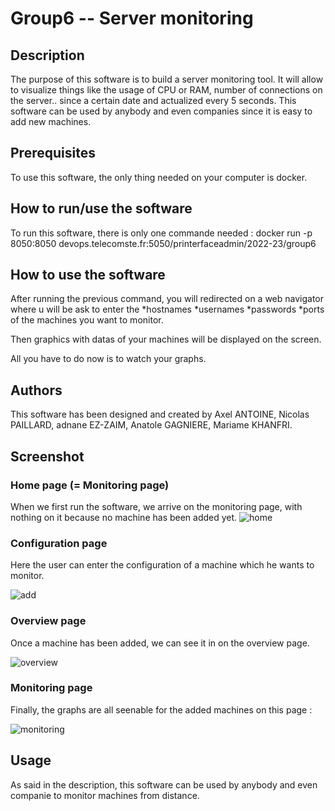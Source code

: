 # Group6 -- Server monitoring

## Description

The purpose of this software is to build a server monitoring tool. It will allow to visualize things like the usage of CPU or RAM, number of connections on the server.. since a certain date and actualized every 5 seconds. This software can be used by anybody and even companies since it is easy to add new machines.

## Prerequisites

To use this software, the only thing needed on your computer is docker.

## How to run/use the software

To run this software, there is only one commande needed :
docker run -p 8050:8050 devops.telecomste.fr:5050/printerfaceadmin/2022-23/group6

## How to use the software

After running the previous command, you will redirected on a web navigator where u will be ask to enter the
*hostnames
*usernames
*passwords
*ports
of the machines you want to monitor.

Then graphics with datas of your machines will be displayed on the screen.

All you have to do now is to watch your graphs.

## Authors

This software has been designed and created by Axel ANTOINE, Nicolas PAILLARD, adnane EZ-ZAIM, Anatole GAGNIERE, Mariame KHANFRI.

## Screenshot

### Home page (= Monitoring page)
 
When we first run the software, we arrive on the monitoring page, with nothing on it because no machine has been added yet.
![home](https://devops.telecomste.fr/printerfaceadmin/2022-23/group6/-/raw/UserNotice/screenshots/Page_accueil.png)

### Configuration page

Here the user can enter the configuration of a machine which he wants to monitor.

![add](https://devops.telecomste.fr/printerfaceadmin/2022-23/group6/-/raw/UserNotice/screenshots/Page_addmachine.png)

### Overview page

Once a machine has been added, we can see it in on the overview page.

![overview](https://devops.telecomste.fr/printerfaceadmin/2022-23/group6/-/raw/UserNotice/screenshots/page_overview_1machine.png)

### Monitoring page

Finally, the graphs are all seenable for the added machines on this page :  

![monitoring](https://devops.telecomste.fr/printerfaceadmin/2022-23/group6/-/raw/UserNotice/screenshots/page_monitoring_1machine.png)

## Usage

As said in the description, this software can be used by anybody and even companie to monitor machines from distance.
